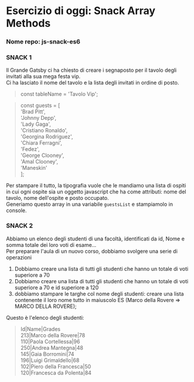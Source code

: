 # Esercizio di oggi: Snack Array Methods
### Nome repo: js-snack-es6

### SNACK 1
Il Grande Gatsby ci ha chiesto di creare i segnaposto per il tavolo degli invitati alla sua mega festa vip. <br>
Ci ha lasciato il nome del tavolo  e la lista degli invitati in ordine di posto.
>const tableName = 'Tavolo Vip';

>const guests = [<br>
  'Brad Pitt',<br>
  'Johnny Depp',<br>
  'Lady Gaga',<br>
  'Cristiano Ronaldo',<br>
  'Georgina Rodriguez',<br>
  'Chiara Ferragni',<br>
  'Fedez',<br>
  'George Clooney',<br>
  'Amal Clooney',<br>
  'Maneskin'<br>
];<br>

Per stampare il tutto, la tipografia vuole che le mandiamo una lista di ospiti in cui ogni ospite sia un oggetto javascript che ha come attributi: nome del tavolo, nome dell'ospite e posto occupato.<br>
Generiamo questo array in una variabile ``guestsList`` e stampiamolo in console.

### SNACK 2
Abbiamo un elenco degli studenti di una facoltà, identificati da id, Nome e somma totale dei loro voti di esame...<br>
Per preparare l'aula di un nuovo corso, dobbiamo svolgere una serie di operazioni
1. Dobbiamo creare una lista di tutti gli studenti che hanno un totale di voti superiore a 70
2. Dobbiamo creare una lista di tutti gli studenti che hanno un totale di voti superiore a 70 e id superiore a 120
3.  dobbiamo stampare le targhe col nome degli studenti: creare una lista contenente il loro nome tutto in maiuscolo ES (Marco della Rovere => MARCO DELLA ROVERE);<br>

Questo è l'elenco degli studenti:<br>
>Id|Name|Grades<br>
213|Marco della Rovere|78<br>
110|Paola Cortellessa|96<br>
250|Andrea Mantegna|48<br>
145|Gaia Borromini|74<br>
196|Luigi Grimaldello|68<br>
102|Piero della Francesca|50<br>
120|Francesca da Polenta|84<br>